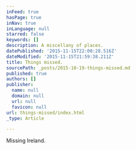 ```yaml
---
inFeed: true
hasPage: true
inNav: true
inLanguage: null
starred: false
keywords: []
description: A miscellany of places.
datePublished: '2015-11-15T22:00:28.516Z'
dateModified: '2015-11-15T21:59:38.211Z'
title: Things missed.
sourcePath: _posts/2015-10-19-things-missed.md
published: true
authors: []
publisher:
  name: null
  domain: null
  url: null
  favicon: null
url: things-missed/index.html
_type: Article

---
```

Missing Ireland.